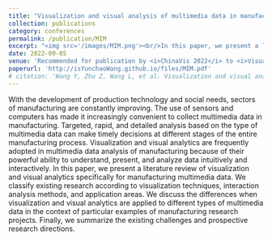 ```yaml
---
title: "Visualization and visual analysis of multimedia data in manufacturing: Asurvey"
collection: publications
category: conferences
permalink: /publication/MIM
excerpt: "<img src='/images/MIM.png'><br/>In this paper, we present a literature review of visualization and visual analytics specifically for manufacturing multimedia data. We classify existing research according to visualization techniques, interaction analysis methods, and application areas. We discuss the differences when visualization and visual analytics are applied to different types of multimedia data in the context of particular examples of manufacturing research projects. Finally, we summarize the existing challenges and prospective research directions."
date: 2022-09-05
venue: 'Recommended for publication by <i>ChinaVis 2022</i> to <i>Visual Informatics</i>.'
paperurl: 'http://isYunchaoWang.github.io/files/MIM.pdf'
# citation: 'Wang Y, Zhu Z, Wang L, et al. Visualization and visual analysis of multimedia data in manufacturing: A survey[J]. <i>Visual Informatics<i>, 2022, 6(4): 12-21.'
---
```


With the development of production technology and social needs, sectors of manufacturing are constantly improving. The use of sensors and computers has made it increasingly convenient to collect multimedia data in manufacturing. Targeted, rapid, and detailed analysis based on the type of multimedia data can make timely decisions at different stages of the entire manufacturing process. Visualization and visual analytics are frequently adopted in multimedia data analysis of manufacturing because of their powerful ability to understand, present, and analyze data intuitively and interactively. In this paper, we present a literature review of visualization and visual analytics specifically for manufacturing multimedia data. We classify existing research according to visualization techniques, interaction analysis methods, and application areas. We discuss the differences when visualization and visual analytics are applied to different types of multimedia data in the context of particular examples of manufacturing research projects. Finally, we summarize the existing challenges and prospective research directions.